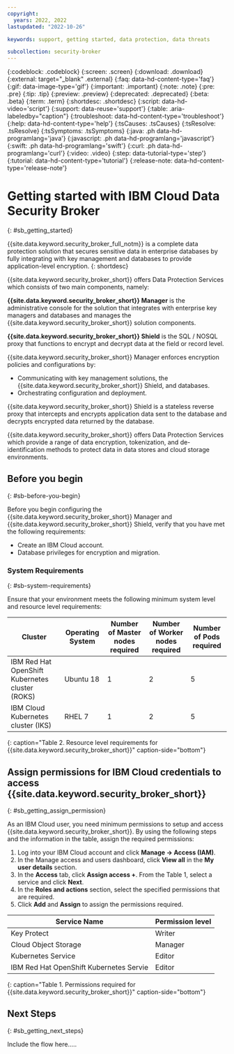 ```yaml
---
copyright:
  years: 2022, 2022
lastupdated: "2022-10-26"

keywords: support, getting started, data protection, data threats

subcollection: security-broker
---
```


{:codeblock: .codeblock}
{:screen: .screen}
{:download: .download}
{:external: target="_blank" .external}
{:faq: data-hd-content-type='faq'}
{:gif: data-image-type='gif'}
{:important: .important}
{:note: .note}
{:pre: .pre}
{:tip: .tip}
{:preview: .preview}
{:deprecated: .deprecated}
{:beta: .beta}
{:term: .term}
{:shortdesc: .shortdesc}
{:script: data-hd-video='script'}
{:support: data-reuse='support'}
{:table: .aria-labeledby="caption"}
{:troubleshoot: data-hd-content-type='troubleshoot'}
{:help: data-hd-content-type='help'}
{:tsCauses: .tsCauses}
{:tsResolve: .tsResolve}
{:tsSymptoms: .tsSymptoms}
{:java: .ph data-hd-programlang='java'}
{:javascript: .ph data-hd-programlang='javascript'}
{:swift: .ph data-hd-programlang='swift'}
{:curl: .ph data-hd-programlang='curl'}
{:video: .video}
{:step: data-tutorial-type='step'}
{:tutorial: data-hd-content-type='tutorial'}
{:release-note: data-hd-content-type='release-note'}


# Getting started with IBM Cloud Data Security Broker
{: #sb_getting_started}

{{site.data.keyword.security_broker_full_notm}} is a complete data protection solution
that secures sensitive data in enterprise databases by fully integrating
with key management and databases to provide application-level
encryption.
{: shortdesc}

{{site.data.keyword.security_broker_short}} offers Data Protection Services which consists of two main
components, namely:

__{{site.data.keyword.security_broker_short}} Manager__ is the administrative console for
the solution that integrates with enterprise key managers and databases
and manages the {{site.data.keyword.security_broker_short}} solution components.

__{{site.data.keyword.security_broker_short}} Shield__ is the SQL / NOSQL proxy that
functions to encrypt and decrypt data at the field or record level.

{{site.data.keyword.security_broker_short}} Manager enforces encryption policies and
configurations by:

- Communicating with key management solutions, the {{site.data.keyword.security_broker_short}} Shield, and databases.
- Orchestrating configuration and deployment.

{{site.data.keyword.security_broker_short}} Shield is a stateless reverse proxy that intercepts
and encrypts application data sent to the database and decrypts encrypted data returned by the database.

{{site.data.keyword.security_broker_short}} offers Data Protection Services which provide a range of data
encryption, tokenization, and de-identification methods to protect data in data stores and cloud storage environments.

## Before you begin
{: #sb-before-you-begin}

Before you begin configuring the {{site.data.keyword.security_broker_short}} Manager and {{site.data.keyword.security_broker_short}} Shield, verify that you have met the following requirements:

- Create an IBM Cloud account.
- Database privileges for encryption and migration.

### System Requirements
{: #sb-system-requirements}

Ensure that your environment meets the following minimum system level and resource level requirements:

| Cluster                                         | Operating System | Number of Master nodes required | Number of Worker nodes required | Number of Pods required |
|-------------------------------------------------|------------------|---------------------------------|---------------------------------|-------------------------|
| IBM Red Hat OpenShift Kubernetes cluster (ROKS) | Ubuntu 18        | 1                               | 2                               | 5                       |
| IBM Cloud Kubernetes cluster (IKS)              | RHEL 7           | 1                               | 2                               | 5
{: caption="Table 2. Resource level requirements for {{site.data.keyword.security_broker_short}}" caption-side="bottom"}  

## Assign permissions for IBM Cloud credentials to access {{site.data.keyword.security_broker_short}} ##
{: #sb_getting_assign_permission}

As an IBM Cloud user, you need minimum permissions to setup and access {{site.data.keyword.security_broker_short}}. 
By using the following steps and the information in the table, assign the required permissions:
1. Log into your IBM Cloud account and click **Manage -> Access (IAM)**.
2. In the Manage access and users dashboard, click **View all** in the **My user details** section.
3. In the **Access** tab, click **Assign access +**. From the Table 1, select a service and click **Next**.
4. In the **Roles and actions** section, select the specified permissions that are required.
5. Click **Add** and **Assign** to assign the permissions required.

| Service Name                            | Permission level |
|-----------------------------------------|------------------|
| Key Protect                             | Writer           |
| Cloud Object Storage                    | Manager          |
| Kubernetes Service                      | Editor           |
| IBM Red Hat OpenShift Kubernetes Servie | Editor           |
{: caption="Table 1. Permissions required for {{site.data.keyword.security_broker_short}}" caption-side="bottom"}

## Next Steps
{: #sb_getting_next_steps}

Include the flow here.....
